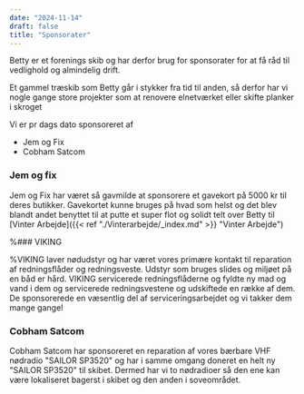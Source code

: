 ```yaml
---
date: "2024-11-14"
draft: false
title: "Sponsorater"
---
```


Betty er et forenings skib og har derfor brug for sponsorater for at få råd til vedlighold og almindelig drift.

Et gammel træskib som Betty går i stykker fra tid til anden, så derfor har vi nogle gange store projekter som at renovere elnetværket eller skifte planker i skroget

Vi er pr dags dato sponsoreret af

- Jem og Fix
- Cobham Satcom

### Jem og fix

Jem og Fix har været så gavmilde at sponsorere et gavekort på 5000 kr til deres butikker. Gavekortet kunne bruges på hvad som helst og det blev blandt andet benyttet til at putte et super flot og solidt telt over Betty til [Vinter Arbejde]({{< ref "./Vinterarbejde/_index.md" >}} "Vinter Arbejde")

%### VIKING

%VIKING laver nødudstyr og har været vores primære kontakt til reparation af redningsflåder og redningsveste. Udstyr som bruges slides og miljøet på en båd er hård. VIKING servicerede redningsflåderne og fyldte ny mad og vand i dem og servicerede redningsvestene og udskiftede en række af dem. De sponsorerede en væsentlig del af serviceringsarbejdet og vi takker dem mange gange!

### Cobham Satcom

Cobham Satcom har sponsoreret en reparation af vores bærbare VHF nødradio "SAILOR SP3520" og har i samme omgang doneret en helt ny "SAILOR SP3520" til skibet. Dermed har vi to nødradioer så den ene kan være lokaliseret bagerst i skibet og den anden i soveområdet.
